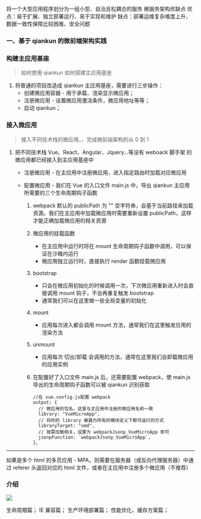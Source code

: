 将一个大型应用程序划分为一组小型、自治且松耦合的服务
微服务架构优缺点
    优点：易于扩展、独立部署运行、易于实现和维护
    缺点：部署运维复杂难度上升、数据一致性保障比较困难、安全问题

### 一、基于 qiankun 的微前端架构实践

### 构建主应用基座

> 如何使用 qiankun 如何搭建主应用基座

1. 将普通的项目改造成 qiankun 主应用基座，需要进行三步操作：
   - 创建微应用容器 - 用于承载、渲染显示微应用；
   - 注册微应用 - 设置微应用激活条件，微应用地址等等；
   - 启动 qiankun；

### 接入微应用

> 接入不同技术栈的微应用，，完成微前端架构的从 0 到 1

1. 把不同技术栈 Vue、React、Angular、Jquery...等没有 weboack 脚手架 的微应用都已经接入到主应用基座中

   - 注册微应用 - 在主应用中注册微应用，进入指定路由时加载对应微应用
   - 配置微应用 - 我们在 Vue 的入口文件 main.js 中，导出 qiankun 主应用所需要的三个生命周期钩子函数

     1. webpack 默认的 publicPath 为 "" 空字符串，会基于当前路径来加载资源。我们在主应用中加载微应用时需要重新设置 publicPath，这样才能正确加载微应用的相关资源
     1. 微应用的挂载函数
        - 在主应用中运行时将在 mount 生命周期钩子函数中调用，可以保证在沙箱内运行
        - 微应用独立运行时，直接执行 render 函数挂载微应用
     1. bootstrap
        - 只会在微应用初始化的时候调用一次，下次微应用重新进入时会直接调用 mount 钩子，不会再重复触发 bootstrap
        - 通常我们可以在这里做一些全局变量的初始化
     1. mount
        - 应用每次进入都会调用 mount 方法，通常我们在这里触发应用的渲染方法
     1. unmount

        - 应用每次 切出/卸载 会调用的方法，通常在这里我们会卸载微应用的应用实例

     1. 在配置好了入口文件 main.js 后，还需要配置 webpack，使 main.js 导出的生命周期钩子函数可以被 qiankun 识别获取
        ```
        //在 vue.config.js配置 webpack
        output: {
          // 微应用的包名，这里与主应用中注册的微应用名称一致
          library: "VueMicroApp",
          // 将你的 library 暴露为所有的模块定义下都可运行的方式
          libraryTarget: "umd",
          // 按需加载相关，设置为 webpackJsonp_VueMicroApp 即可
          jsonpFunction: `webpackJsonp_VueMicroApp`,
        },
        ```

---

如果是多个 html 的多页应用 - MPA，则需要在服务器（或反向代理服务器）中通过 referer 头返回对应的 html 文件，或者在主应用中注册多个微应用（不推荐）

### 介绍

![](https://p1-jj.byteimg.com/tos-cn-i-t2oaga2asx/gold-user-assets/2020/5/8/171f3c48e142a180~tplv-t2oaga2asx-jj-mark:3024:0:0:0:q75.png)

生命周期篇；
IE 兼容篇；
生产环境部署篇；
性能优化、缓存方案篇；
